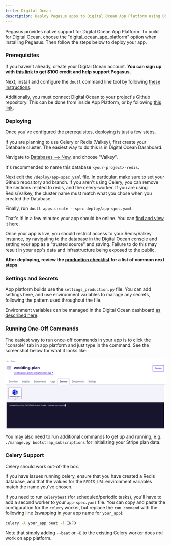 ```yaml
---
title: Digital Ocean
description: Deploy Pegasus apps to Digital Ocean App Platform using Docker containers with PostgreSQL, Redis, and Celery support for scalable SaaS applications.
---
```


Pegasus provides native support for Digital Ocean App Platform.
To build for Digital Ocean, choose the "digital_ocean_app_platform" option when installing Pegasus.
Then follow the steps below to deploy your app.

### Prerequisites

If you haven't already, create your Digital Ocean account.
**You can sign up with [this link](https://m.do.co/c/432e3abb37f3) to get $100 credit
and help support Pegasus.**

Next, install and configure the `doctl` command line tool by following [these instructions](https://www.digitalocean.com/docs/apis-clis/doctl/how-to/install/).

Additionally, you must connect Digital Ocean to your project's Github repository.
This can be done from inside App Platform, or by following [this link](https://cloud.digitalocean.com/apps/github/install).

### Deploying

Once you've configured the prerequisites, deploying is just a few steps.

If you are planning to use Celery or Redis (Valkey), first create your Database cluster.
The easiest way to do this is in Digital Ocean Dashboard.

Navigate to [Databases --> New](https://cloud.digitalocean.com/databases/new), and choose
"Valkey".

It's recommended to name this database `<your-project>-redis`.

Next edit the `/deploy/app-spec.yaml` file. In particular, make sure to set your Github repository and branch.
If you aren't using Celery, you can remove the sections related to redis, and the celery-worker.
If you are using Redis/Valkey, the cluster name must match what you chose when you created the Database.

Finally, run `doctl apps create --spec deploy/app-spec.yaml`

That's it!
In a few minutes your app should be online.
You can [find and view it here](https://cloud.digitalocean.com/apps).

Once your app is live, you should restrict access to your Redis/Valkey instance, by navigating to the database
in the Digital Ocean console and setting your app as a "trusted source" and saving.
Failure to do this may result in your app's data and infrastructure being exposed to the public.

**After deploying, review the [production checklist](/deployment/production-checklist) for a list
of common next steps**.

### Settings and Secrets

App platform builds use the `settings_production.py` file.
You can add settings here, and use environment variables to manage any secrets, following the pattern used
throughout the file.

Environment variables can be managed in the Digital Ocean dashboard [as described here](https://docs.digitalocean.com/products/app-platform/how-to/use-environment-variables/).

### Running One-Off Commands

The easiest way to run once-off commands in your app is to click the "console" tab in app platform and just type in the command.
See the screenshot below for what it looks like:

![Console Migrations](../../../assets/images/deployment/running-migrations-do.png)

You may also need to run additional commands to get up and running, e.g. `./manage.py bootstrap_subscriptions`
for initializing your Stripe plan data.

### Celery Support

Celery should work out-of-the box.

If you have issues running celery, ensure that you have created a Redis database, and that the values for the
`REDIS_URL` environment variables match the name you've chosen.

If you need to run `celerybeat` (for scheduled/periodic tasks), you'll have to add a second worker to your
`app-spec.yaml` file. You can copy and paste the configuration for the `celery` worker, but replace
the `run_command` with the following line (swapping in your app name for `your_app`):

```bash
celery -A your_app beat -l INFO
```

Note that simply adding `--beat` or `-B` to the existing Celery worker does *not* work on app platform.
